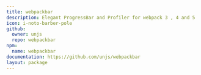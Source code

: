 ```yaml
---
title: webpackbar
description: Elegant ProgressBar and Profiler for webpack 3 , 4 and 5
icon: i-noto-barber-pole
github:
  owner: unjs
  repo: webpackbar
npm:
  name: webpackbar
documentation: https://github.com/unjs/webpackbar
layout: package
---
```

